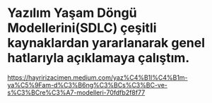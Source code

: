 # Yazılım Yaşam Döngü Modellerini(SDLC) çeşitli kaynaklardan yararlanarak genel hatlarıyla açıklamaya çalıştım.
https://hayririzacimen.medium.com/yaz%C4%B1l%C4%B1m-ya%C5%9Fam-d%C3%B6ng%C3%BCs%C3%BC-ve-s%C3%BCre%C3%A7-modelleri-70fdfb2f8f77
